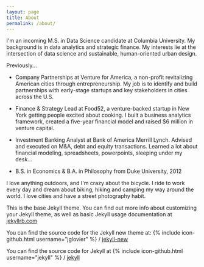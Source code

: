 ```yaml
---
layout: page
title: About
permalink: /about/
---
```


I'm an incoming M.S. in Data Science candidate at Columbia University. My background is in data analytics and strategic finance. My interests lie at the intersection of data science and sustainable, human-oriented urban design.

Previously...

* Company Partnerships at Venture for America, a non-profit revitalizing American cities through entrepreneurship. My job is to identify and build partnerships with early-stage startups and key stakeholders in cities across the U.S.

* Finance & Strategy Lead at Food52, a venture-backed startup in New York getting people excited about cooking. I built a business analytics framework, created a five-year financial model and raised $6 million in venture capital.

* Investment Banking Analyst at Bank of America Merrill Lynch. Advised and executed on M&A, debt and equity transactions. Learned a lot about financial modeling, spreadsheets, powerpoints, sleeping under my desk...

* B.S. in Economics & B.A. in Philosophy from Duke University, 2012

I love anything outdoors, and I'm crazy about the bicycle. I ride to work every day and dream about biking, hiking and camping my way around the world. I love cities and have a street photography habit.



This is the base Jekyll theme. You can find out more info about customizing your Jekyll theme, as well as basic Jekyll usage documentation at [jekyllrb.com](http://jekyllrb.com/)

You can find the source code for the Jekyll new theme at:
{% include icon-github.html username="jglovier" %} /
[jekyll-new](https://github.com/jglovier/jekyll-new)

You can find the source code for Jekyll at
{% include icon-github.html username="jekyll" %} /
[jekyll](https://github.com/jekyll/jekyll)
